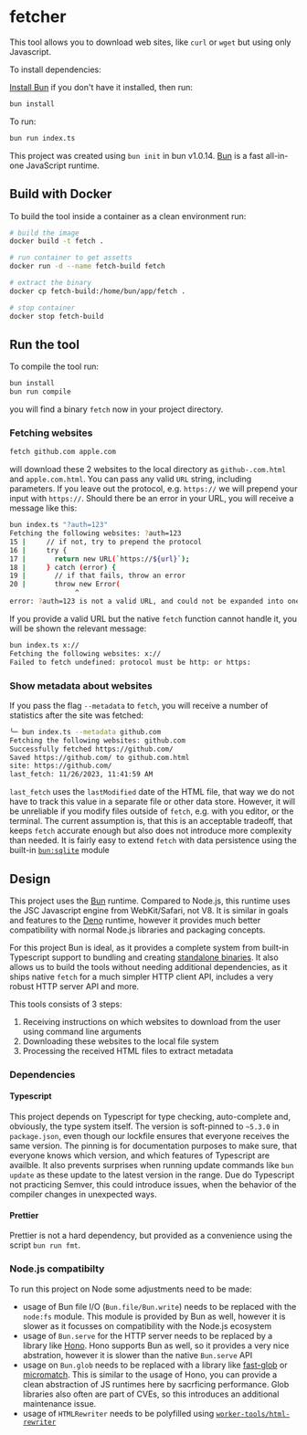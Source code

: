 # fetcher

This tool allows you to download web sites, like `curl` or `wget` but using only Javascript.

To install dependencies:

[Install Bun](https://bun.sh/docs/installation) if you don't have it installed, then run:

```bash
bun install
```

To run:

```bash
bun run index.ts
```

This project was created using `bun init` in bun v1.0.14. [Bun](https://bun.sh) is a fast all-in-one JavaScript runtime.

## Build with Docker

To build the tool inside a container as a clean environment run:

```bash
# build the image
docker build -t fetch .

# run container to get assetts
docker run -d --name fetch-build fetch

# extract the binary
docker cp fetch-build:/home/bun/app/fetch .

# stop container
docker stop fetch-build
```

## Run the tool

To compile the tool run:

```bash
bun install
bun run compile
```

you will find a binary `fetch` now in your project directory.

### Fetching websites

```bash
fetch github.com apple.com
```

will download these 2 websites to the local directory as `github-.com.html` and `apple.com.html`.
You can pass any valid `URL` string, including parameters. If you leave out the protocol, e.g. `https://` we will prepend your input with `https://`. Should there be an error in your URL, you will receive a message like this:

```bash
bun index.ts "?auth=123"
Fetching the following websites: ?auth=123
15 |     // if not, try to prepend the protocol
16 |     try {
17 |       return new URL(`https://${url}`);
18 |     } catch (error) {
19 |       // if that fails, throw an error
20 |       throw new Error(
                ^
error: ?auth=123 is not a valid URL, and could not be expanded into one. Please check and try again.
```

If you provide a valid URL but the native `fetch` function cannot handle it, you will be shown the relevant message:

```bash
bun index.ts x://
Fetching the following websites: x://
Failed to fetch undefined: protocol must be http: or https:
```

### Show metadata about websites

If you pass the flag `--metadata` to `fetch`, you will receive a number of statistics after the site was fetched:

```bash
╰─ bun index.ts --metadata github.com
Fetching the following websites: github.com
Successfully fetched https://github.com/
Saved https://github.com/ to github.com.html
site: https://github.com/
last_fetch: 11/26/2023, 11:41:59 AM
```

`last_fetch` uses the `lastModified` date of the HTML file, that way we do not have to track this value in a separate file or other data store. However, it will be unreliable if you modify files outside of `fetch`, e.g. with you editor, or the terminal.
The current assumption is, that this is an acceptable tradeoff, that keeps `fetch` accurate enough but also does not introduce more complexity than needed. It is fairly easy to extend `fetch` with data persistence using the built-in [`bun:sqlite`](https://bun.sh/docs/api/sqlite) module

## Design

This project uses the [Bun](https://bun.sh) runtime. Compared to Node.js, this runtime uses the JSC Javascript engine from WebKit/Safari, not V8. It is similar in goals and features to the [Deno](https://deno.com) runtime, however it provides much better compatibility with normal Node.js libraries and packaging concepts.

For this project Bun is ideal, as it provides a complete system from built-in Typescript support to bundling and creating [standalone binaries](https://bun.sh/docs/bundler/executables). It also allows us to build the tools without needing additional dependencies, as it ships native `fetch` for a much simpler HTTP client API, includes a very robust HTTP server API and more.

This tools consists of 3 steps:

1. Receiving instructions on which websites to download from the user using command line arguments
2. Downloading these websites to the local file system
3. Processing the received HTML files to extract metadata

### Dependencies

#### Typescript

This project depends on Typescript for type checking, auto-complete and, obviously, the type system itself.
The version is soft-pinned to `~5.3.0` in `package.json`, even though our lockfile ensures that everyone receives the same version. The pinning is for documentation purposes to make sure, that everyone knows which version, and which features of Typescript are availble.
It also prevents surprises when running update commands like `bun update` as these update to the latest version in the range. Due do Typescript not practicing Semver, this could introduce issues, when the behavior of the compiler changes in unexpected ways.

#### Prettier

Prettier is not a hard dependency, but provided as a convenience using the script `bun run fmt`.

### Node.js compatibilty

To run this project on Node some adjustments need to be made:

- usage of Bun file I/O (`Bun.file/Bun.write`) needs to be replaced with the `node:fs` module. This module is provided by Bun as well, however it is slower as it focusses on compatibility with the Node.js ecosystem
- usage of `Bun.serve` for the HTTP server needs to be replaced by a library like [Hono](https://hono.dev). Hono supports Bun as well, so it provides a very nice abstration, however it is slower than the native `Bun.serve` API
- usage on `Bun.glob` needs to be replaced with a library like [fast-glob](https://github.com/mrmlnc/fast-glob) or [micromatch](https://github.com/micromatch/micromatch). This is similar to the usage of Hono, you can provide a clean abstraction of JS runtimes here by sacrficing performance. Glob libraries also often are part of CVEs, so this introduces an additional maintenance issue.
- usage of `HTMLRewriter` needs to be polyfilled using [`worker-tools/html-rewriter`](https://github.com/worker-tools/html-rewriter)
